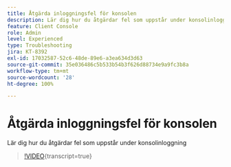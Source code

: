 ```yaml
---
title: Åtgärda inloggningsfel för konsolen
description: Lär dig hur du åtgärdar fel som uppstår under konsolinloggning
feature: Client Console
role: Admin
level: Experienced
type: Troubleshooting
jira: KT-8392
exl-id: 17032587-52c6-48de-89e6-a3ea634d3d63
source-git-commit: 35e036486c5b533b54b3f626d88734e9a9fc3b8a
workflow-type: tm+mt
source-wordcount: '28'
ht-degree: 100%

---
```


# Åtgärda inloggningsfel för konsolen

Lär dig hur du åtgärdar fel som uppstår under konsolinloggning

>[!VIDEO](https://video.tv.adobe.com/v/335896?quality=12&learn=on){transcript=true}
